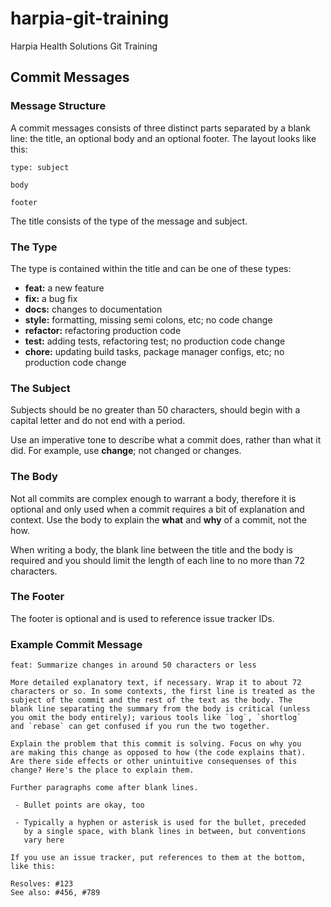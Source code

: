 # harpia-git-training
Harpia Health Solutions Git Training

Commit Messages
---------------

### Message Structure

A commit messages consists of three distinct parts separated by a blank
line: the title, an optional body and an optional footer. The layout
looks like this:

    type: subject

    body

    footer

The title consists of the type of the message and subject.

### The Type

The type is contained within the title and can be one of these types:

-   **feat:** a new feature
-   **fix:** a bug fix
-   **docs:** changes to documentation
-   **style:** formatting, missing semi colons, etc; no code change
-   **refactor:** refactoring production code
-   **test:** adding tests, refactoring test; no production code change
-   **chore:** updating build tasks, package manager configs, etc; no
    production code change

### The Subject

Subjects should be no greater than 50 characters, should begin with a
capital letter and do not end with a period.

Use an imperative tone to describe what a commit does, rather than what
it did. For example, use **change**; not changed or changes.

### The Body

Not all commits are complex enough to warrant a body, therefore it is
optional and only used when a commit requires a bit of explanation and
context. Use the body to explain the **what** and **why** of a commit,
not the how.

When writing a body, the blank line between the title and the body is
required and you should limit the length of each line to no more than 72
characters.

### The Footer

The footer is optional and is used to reference issue tracker IDs.

### Example Commit Message

    feat: Summarize changes in around 50 characters or less

    More detailed explanatory text, if necessary. Wrap it to about 72
    characters or so. In some contexts, the first line is treated as the
    subject of the commit and the rest of the text as the body. The
    blank line separating the summary from the body is critical (unless
    you omit the body entirely); various tools like `log`, `shortlog`
    and `rebase` can get confused if you run the two together.

    Explain the problem that this commit is solving. Focus on why you
    are making this change as opposed to how (the code explains that).
    Are there side effects or other unintuitive consequenses of this
    change? Here's the place to explain them.

    Further paragraphs come after blank lines.

     - Bullet points are okay, too

     - Typically a hyphen or asterisk is used for the bullet, preceded
       by a single space, with blank lines in between, but conventions
       vary here

    If you use an issue tracker, put references to them at the bottom,
    like this:

    Resolves: #123
    See also: #456, #789